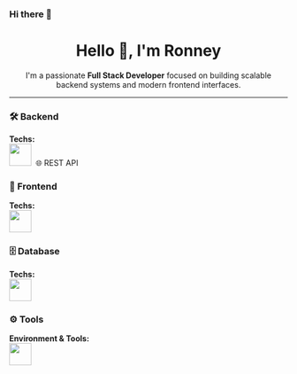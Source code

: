 ### Hi there 👋

<h1 align="center">Hello 👋, I'm Ronney</h1>

<p align="center">
  I'm a passionate <strong>Full Stack Developer</strong> focused on building scalable backend systems and modern frontend interfaces.
</p>

---

### 🛠️ Backend
<p>
  <strong>Techs:</strong><br>
  <img src="https://skillicons.dev/icons?i=nodejs,express" height="40" />
  &nbsp;🌐 REST API
</p>

### 🎨 Frontend
<p>
  <strong>Techs:</strong><br>
  <img src="https://skillicons.dev/icons?i=html,css,sass,js,react" height="40" />
</p>

### 🗄️ Database
<p>
  <strong>Techs:</strong><br>
  <img src="https://skillicons.dev/icons?i=mysql" height="40" />
</p>

### ⚙️ Tools
<p>
  <strong>Environment & Tools:</strong><br>
  <img src="https://skillicons.dev/icons?i=vscode,php,git,github" height="40" />
</p>
